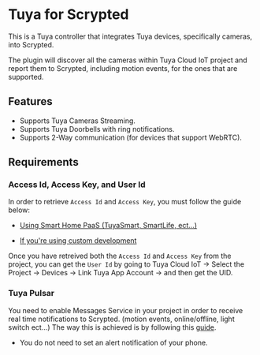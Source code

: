 # Tuya for Scrypted

This is a Tuya controller that integrates Tuya devices, specifically cameras, into Scrypted.

The plugin will discover all the cameras within Tuya Cloud IoT project and report them to Scrypted, including motion events, for the ones that are supported.

## Features
- Supports Tuya Cameras Streaming.
- Supports Tuya Doorbells with ring notifications.
- Supports 2-Way communication (for devices that support WebRTC).

## Requirements

### Access Id, Access Key, and User Id
In order to retrieve `Access Id` and `Access Key`, you must follow the guide below:
- [Using Smart Home PaaS (TuyaSmart, SmartLife, ect...)](https://developer.tuya.com/en/docs/iot/Platform_Configuration_smarthome?id=Kamcgamwoevrx&_source=6435717a3be1bc67fdd1f6699a1a59ac)

- [If you're using custom development](https://developer.tuya.com/en/docs/iot/Configuration_Guide_custom?id=Kamcfx6g5uyot&_source=bdc927ff355af92156074d47e00d6191)

Once you have retreived both the `Access Id` and `Access Key` from the project, you can get the `User Id` by going to Tuya Cloud IoT -> Select the Project -> Devices -> Link Tuya App Account -> and then get the UID.

### Tuya Pulsar
You need to enable Messages Service in your project in order to receive real time notifications to Scrypted. (motion events, online/offline, light switch ect...) The way this is achieved is by following this [guide](https://developer.tuya.com/en/docs/iot/subscribe-mq?id=Kavqcrvckbh9h). 

- You do not need to set an alert notification of your phone.
  
